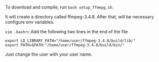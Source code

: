 To download and compile, run `bash setup_ffmepg.sh`.

It will create a directory called ffmpeg-3.4.8.
After that, will be necessary configure env variables.

`vim .bashrc`
Add the following two lines in the end of the file
```
export LD_LIBRARY_PATH="/home/user/ffmpeg-3.4.8/build/lib/"
export PATH=$PATH:"/home/user/ffmpeg-3.4.8/build/bin/"
```
Just change the user with your user name.